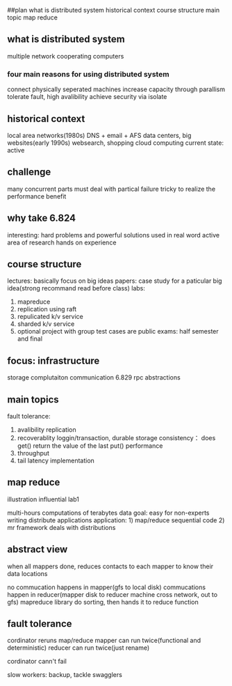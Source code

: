 ##plan
what is distributed system
historical context
course structure
main topic
map reduce

## what is distributed system
multiple network
cooperating computers
### four main reasons for using distributed system
connect physically seperated machines
increase capacity through parallism
tolerate fault, high avalibility
achieve security via isolate
## historical context
local area networks(1980s) DNS + email + AFS
data centers, big websites(early 1990s) websearch, shopping
cloud computing
current state: active
## challenge
many concurrent parts
must deal with partical failure
tricky to realize the performance benefit
## why take 6.824
interesting: hard problems and powerful solutions
used in real word
active area of research
hands on experience

## course structure
lectures: basically focus on big ideas
papers: case study for a paticular big idea(strong recommand read before class)
labs: 
1) mapreduce
2) replication using raft
3) repulicated k/v service
4) sharded k/v service
5) optional project with group
test cases are public
exams: half semester and final

## focus: infrastructure
storage
complutaiton
communication 6.829
rpc
abstractions

## main topics
fault tolerance:
  1) avalibility replication
  2) recoverablity loggin/transaction, durable storage
consistency： does get() return the value of the last put()
performance
  1) throughput
  2) tail latency
implementation

## map reduce
illustration
influential
lab1

multi-hours computations of terabytes data
goal: easy for non-experts writing distribute applications
application: 1) map/reduce sequential code
             2) mr framework deals with distributions


## abstract view
when all mappers done, reduces contacts to each mapper to know their data locations

no commucation happens in mapper(gfs to local disk)
commucations happen in reducer(mapper disk to reducer machine cross network, out to gfs)
mapreduce library do sorting, then hands it to reduce function

## fault tolerance
cordinator reruns map/reduce
mapper can run twice(functional and deterministic)
reducer can run twice(just rename)

cordinator cann't fail

slow workers: backup, tackle swagglers
